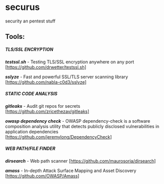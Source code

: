 # securus

security an pentest stuff


## Tools:

##### TLS/SSL ENCRYPTION


  **_testssl.sh_** - Testing TLS/SSL encryption anywhere on any port [https://github.com/drwetter/testssl.sh]

  **_sslyze_** - Fast and powerful SSL/TLS server scanning library [https://github.com/nabla-c0d3/sslyze]

##### STATIC CODE ANALYSIS

  **_gitleaks_** - Audit git repos for secrets [https://github.com/zricethezav/gitleaks]

  **_owasp dependency check_** - OWASP dependency-check is a software composition analysis utility that detects publicly disclosed vulnerabilities in application dependencies [https://github.com/jeremylong/DependencyCheck]
  
##### WEB PATH/FILE FINDER
  
  **_dirsearch_** - Web path scanner [https://github.com/maurosoria/dirsearch]
  
  **_amass_** - In-depth Attack Surface Mapping and Asset Discovery [https://github.com/OWASP/Amass]
